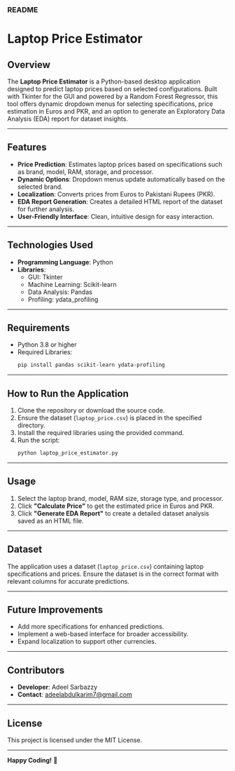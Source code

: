 ### README  

# **Laptop Price Estimator**  

## **Overview**  
The **Laptop Price Estimator** is a Python-based desktop application designed to predict laptop prices based on selected configurations. Built with Tkinter for the GUI and powered by a Random Forest Regressor, this tool offers dynamic dropdown menus for selecting specifications, price estimation in Euros and PKR, and an option to generate an Exploratory Data Analysis (EDA) report for dataset insights.  

---

## **Features**  
- **Price Prediction**: Estimates laptop prices based on specifications such as brand, model, RAM, storage, and processor.  
- **Dynamic Options**: Dropdown menus update automatically based on the selected brand.  
- **Localization**: Converts prices from Euros to Pakistani Rupees (PKR).  
- **EDA Report Generation**: Creates a detailed HTML report of the dataset for further analysis.  
- **User-Friendly Interface**: Clean, intuitive design for easy interaction.  

---

## **Technologies Used**  
- **Programming Language**: Python  
- **Libraries**:  
  - GUI: Tkinter  
  - Machine Learning: Scikit-learn  
  - Data Analysis: Pandas  
  - Profiling: ydata_profiling  

---

## **Requirements**  
- Python 3.8 or higher  
- Required Libraries:  
  ```bash
  pip install pandas scikit-learn ydata-profiling
  ```  

---

## **How to Run the Application**  
1. Clone the repository or download the source code.  
2. Ensure the dataset (`laptop_price.csv`) is placed in the specified directory.  
3. Install the required libraries using the provided command.  
4. Run the script:  
   ```bash
   python laptop_price_estimator.py
   ```  

---

## **Usage**  
1. Select the laptop brand, model, RAM size, storage type, and processor.  
2. Click **"Calculate Price"** to get the estimated price in Euros and PKR.  
3. Click **"Generate EDA Report"** to create a detailed dataset analysis saved as an HTML file.  

---

## **Dataset**  
The application uses a dataset (`laptop_price.csv`) containing laptop specifications and prices. Ensure the dataset is in the correct format with relevant columns for accurate predictions.  

---

## **Future Improvements**  
- Add more specifications for enhanced predictions.  
- Implement a web-based interface for broader accessibility.  
- Expand localization to support other currencies.  

---

## **Contributors**  
- **Developer**: Adeel Sarbazzy  
- **Contact**: [adeelabdulkarim7@gmail.com](mailto:adeelabdulkarim7@gmail.com)  

---

## **License**  
This project is licensed under the MIT License.  

--- 

**Happy Coding!** 🎉
